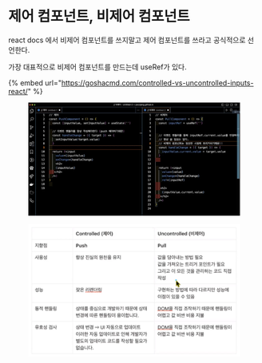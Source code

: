 # 제어 컴포넌트, 비제어 컴포넌트

react docs 에서 비제어 컴포넌트를 쓰지말고 제어 컴포넌트를 쓰라고 공식적으로 선언한다.

가장 대표적으로 비제어 컴포넌트를 만드는데 useRef가 있다.



{% embed url="https://goshacmd.com/controlled-vs-uncontrolled-inputs-react/" %}

<figure><img src="../.gitbook/assets/image (15).png" alt=""><figcaption></figcaption></figure>

<figure><img src="../.gitbook/assets/image (2).png" alt=""><figcaption></figcaption></figure>




















